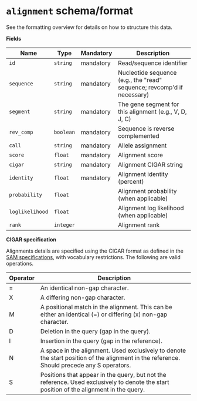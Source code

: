# `alignment` schema/format

See the formatting overview for details on how to structure this data.

**Fields**

| Name | Type | Mandatory | Description |
| --- | --- | --- | --- |
| `id` | `string` |  mandatory  | Read/sequence identifier |
| `sequence` | `string` |  mandatory  | Nucleotide sequence (e.g., the "read" sequence; revcomp'd if necessary) |
| `segment` | `string` |  mandatory  | The gene segment for this alignment (e.g., V, D, J, C) |
| `rev_comp` | `boolean` |  mandatory  | Sequence is reverse complemented |
| `call` | `string` |  mandatory  | Allele assignment |
| `score` | `float` |  mandatory  | Alignment score |
| `cigar` | `string` |  mandatory  | Alignment CIGAR string |
| `identity` | `float` |  mandatory  | Alignment identity (percent) |
| `probability` | `float` |  | Alignment probability (when applicable) |
| `loglikelihood` | `float` |  | Alignment log likelihood (when applicable) |
| `rank` | `integer` |  | Alignment rank |

**CIGAR specification**

Alignments details are specified using the CIGAR format as defined in the
[SAM specifications](https://samtools.github.io/hts-specs/SAMv1.pdf), with
vocabulary restrictions. The following are valid operations.

| Operator | Description |
| -------- | ----------- |
| =	 	   | An identical non-gap character. |
| X	 	   | A differing non-gap character. |
| M	 	   | A positional match in the alignment. This can be either an identical (=) or differing (x) non-gap character. |
| D	 	   | Deletion in the query (gap in the query). |
| I	 	   | Insertion in the query (gap in the reference). |
| N	 	   | A space in the alignment. Used exclusively to denote the start position of the alignment in the reference. Should precede any S operators. |
| S	 	   | Positions that appear in the query, but not the reference. Used exclusively to denote the start position of the alignment in the query. |
